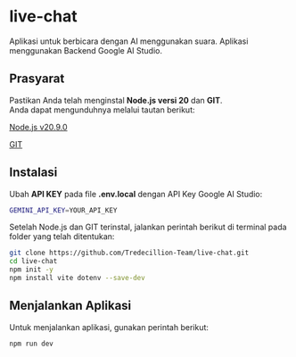 # live-chat

Aplikasi untuk berbicara dengan AI menggunakan suara. Aplikasi menggunakan Backend Google AI Studio.

## Prasyarat

Pastikan Anda telah menginstal **Node.js versi 20** dan **GIT**.  
Anda dapat mengunduhnya melalui tautan berikut:  

[Node.js v20.9.0](https://nodejs.org/id/blog/release/v20.9.0)

[GIT](https://git-scm.com/downloads)

## Instalasi

Ubah **API KEY** pada file **.env.local** dengan API Key Google AI Studio:

```bash
GEMINI_API_KEY=YOUR_API_KEY
```

Setelah Node.js dan GIT terinstal, jalankan perintah berikut di terminal pada folder yang telah ditentukan:

```bash
git clone https://github.com/Tredecillion-Team/live-chat.git
cd live-chat
npm init -y
npm install vite dotenv --save-dev
```

## Menjalankan Aplikasi

Untuk menjalankan aplikasi, gunakan perintah berikut:

```bash
npm run dev
```
